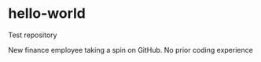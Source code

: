 # hello-world
Test repository

New finance employee taking a spin on GitHub. No prior coding experience
